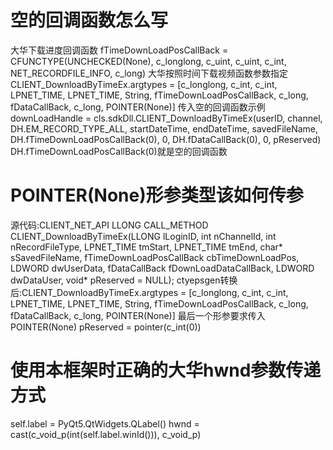 # 空的回调函数怎么写
大华下载进度回调函数 fTimeDownLoadPosCallBack = CFUNCTYPE(UNCHECKED(None), c_longlong, c_uint, c_uint, c_int, NET_RECORDFILE_INFO, c_long)
大华按照时间下载视频函数参数指定 CLIENT_DownloadByTimeEx.argtypes = [c_longlong, c_int, c_int, LPNET_TIME, LPNET_TIME, String, fTimeDownLoadPosCallBack, c_long, fDataCallBack, c_long, POINTER(None)]
传入空的回调函数示例
downLoadHandle = cls.sdkDll.CLIENT_DownloadByTimeEx(userID, channel, DH.EM_RECORD_TYPE_ALL, startDateTime, endDateTime, savedFileName, DH.fTimeDownLoadPosCallBack(0), 0, DH.fDataCallBack(0), 0, pReserved)
DH.fTimeDownLoadPosCallBack(0)就是空的回调函数



# POINTER(None)形参类型该如何传参

源代码:CLIENT_NET_API LLONG CALL_METHOD CLIENT_DownloadByTimeEx(LLONG lLoginID, int nChannelId, int nRecordFileType, LPNET_TIME tmStart, LPNET_TIME tmEnd, char* sSavedFileName,
                                                         fTimeDownLoadPosCallBack cbTimeDownLoadPos, LDWORD dwUserData,
                                                         fDataCallBack fDownLoadDataCallBack, LDWORD dwDataUser, void* pReserved = NULL);
ctyepsgen转换后:CLIENT_DownloadByTimeEx.argtypes = [c_longlong, c_int, c_int, LPNET_TIME, LPNET_TIME, String, fTimeDownLoadPosCallBack, c_long, fDataCallBack, c_long, POINTER(None)]
最后一个形参要求传入POINTER(None)
pReserved = pointer(c_int(0))


# 使用本框架时正确的大华hwnd参数传递方式
self.label = PyQt5.QtWidgets.QLabel()
hwnd = cast(c_void_p(int(self.label.winId())), c_void_p)
